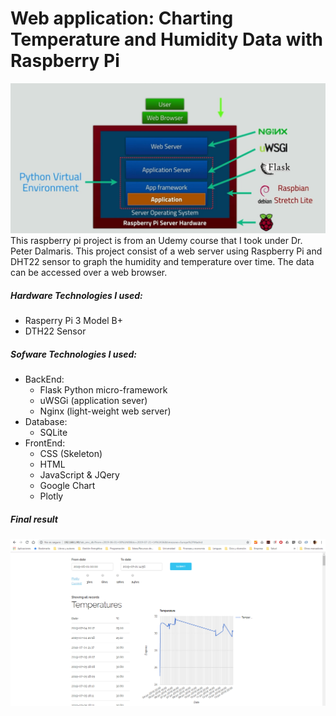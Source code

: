 # Web application: Charting Temperature and Humidity Data with Raspberry Pi
![Dashboard](webServer.PNG)
This raspberry pi project is from an Udemy course that I took under Dr. Peter Dalmaris. This project
consist of a web server using Raspberry Pi and DHT22 sensor to graph the humidity and temperature over time. 
The data can be accessed over a web browser. 

##### Hardware Technologies I used:
* Rasperry Pi 3 Model B+
* DTH22 Sensor

##### Sofware Technologies I used:
* BackEnd:
    * Flask Python micro-framework
    * uWSGi (application sever)
    * Nginx (light-weight web server)
* Database:
    * SQLite
* FrontEnd:
    * CSS (Skeleton)
    * HTML
    * JavaScript & JQery
    * Google Chart
    * Plotly

##### Final result
![Dashboard](RPiWebServer_Version.PNG)
    
    

